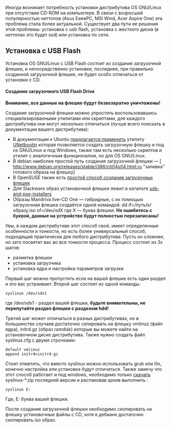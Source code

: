 Иногда возникает потребность установки дистрибутива OS GNU/Linux при
отсутствии CD-ROM на компьютере. В связи с возросшей популярностью
неттопов (Asus EeeePC, MSI Wind, Acer Aspire One) эта проблема стала
более актуальной. Существует два пути ее решения этой проблемы:
установка с usb flash, установка с жесткого диска (в неттопах это
будет ssd) или установка по сети.

## Установка с USB Flash

Установка OS GNU/Linux с USB Flash состоит из создания загрузочной
флешки, и непосредственно установки, последнее, при правильно
созданной загрузочной флешке, не будет особо отличаться от
установки с CD.

#### Создание загрузочного USB Flash Drive

**Внимание, все данные на флешке будут безвозвратно уничтожены\!**

Создание загрузочной флешки можно упростить воспользовавшись
специализированными утилитами или скриптами, для каждого
дистрибутива они могут несколько отличаться (лучше всего поискать в
документации вашего дистрибутива):

  - В документации к Ubuntu [предлагается
    применить](https://help.ubuntu.com/community/Installation/FromUSBStick)
    утилиту [UNetbootin](http://unetbootin.sourceforge.net/) которая
    позволяется создать загрузочную флешку и под os GNU/Linux и под
    Windows, также там есть несколько скриптов и утилит с аналогичным
    функционалом, но для OS GNU/Linux.
  - В debian наиболее простой путь создания загрузочной флешки — \[
    <http://www.debian.org/releases/stable/i386/ch04s04.html.ru>
    "заливка" готового образа на флешку\]
  - В OpenSUSE также есть [простой способ создания загрузочных
    флешек](http://ru.opensuse.org/Installation_without_CD#.D0.A1.D0.BE.D0.B7.D0.B4.D0.B0.D0.BD.D0.B8.D0.B5__.D0.B7.D0.B0.D0.B3.D1.80.D1.83.D0.B7.D0.BE.D1.87.D0.BD.D0.BE.D0.B9_USB_.D0.A4.D0.BB.D1.8D.D1.88_.D0.9A.D0.B0.D1.80.D1.82.D1.8B_.D0.B8.D1.81.D0.BF.D0.BE.D0.BB.D1.8C.D0.B7.D1.83.D1.8F_Linux)
  - Для Slackware образ установочной флешки лежит в каталоге
    [usb-and-pxe-installers](http://slackware.at/data/slackware-12.1/usb-and-pxe-installers/README_USB.TXT)
  - Образы Mandriva live-CD One — гибридные, с их помощью загрузочная
    флешка создаётся одной командой:
        dd if=/путь/к/образу.iso of=/dev/sdX
    где X — буква флешки. **Не ошибитесь с буквой, данные на устройстве
    будут полностью перезаписаны\!**

Увы, в каждом дистрибутиве этот способ свой, имеет определенные
особенности и тонкости, но есть более универсальный способ,
подходящий практически для любого дистрибутива. Пусть он сложнее, но
зато посвятит вас во все тонкости процесса. Процесс состоит из 3х шагов:

  - разметка флешки
  - установка загрузчика
  - установка ядра и настройка параметров загрузки

Первый шаг можно пропустить если на вашей флешке есть один раздел и это
вас устраивает. Второй шаг состоит из одной команды:

    syslinux /dev/sdx1

где /dev/sdx1 - раздел вашей флешки, **будьте внимательны, не
перепутайте раздел флешки с разделом hdd\!**

Третий шаг может отличаться в разных дистрибутивах, но в большинстве
случаев достаточно скпировать на флешку vmlinuz (файл ядра),
initrd.gz (образ ramdisk) которые вы можете найти на установочном диске
дистрибутива. Также нужно создать файл syslinux.cfg с двумя строчками:

    default vmlinuz
    append initrd=initrd.gz

Стоит отметить, что вместо syslinux можно использовать grub или lilo,
конечно настройка или установка будут отличаться. Также замечу что
этот способ работает и под windows, необходимо только
[скачать](http://www.kernel.org/pub/linux/utils/boot/syslinux/)
syslinux-\*.zip последней версии и распаковав архив выполнить :

    syslinux E:

Где, E: буква вашей флешки.

После создания загрузочной флешки необходимо скопировать на флешку
установочные файлы с CD, хотя в дебиане достаточно скопировать iso
образ.